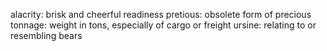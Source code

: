 alacrity: brisk and cheerful readiness
pretious: obsolete form of precious
tonnage: weight in tons, especially of cargo or freight
ursine: relating to or resembling bears
